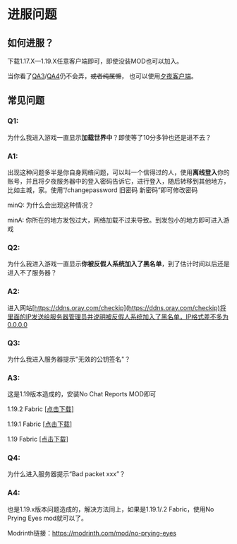 # 进服问题

## 如何进服？

下载1.17.X—1.19.X任意客户端即可，即使没装MOD也可以加入。

当你看了[QA3](#q3)/[QA4](#q4)仍不会弄，~~或者纯属懒~~， 也可以使用[夕夜客户端](docs/modpack.md)。

## 常见问题

### Q1:

为什么我进入游戏一直显示**加载世界中**？即使等了10分多钟也还是进不去？

### A1:

出现这种问题多半是你自身网络问题，可以叫一个信得过的人，使用**离线登入**你的账号，并且将夕夜服务器中的登入密码告诉它，进行登入，随后转移到其他地方，比如主城，家。使用“/changepassword 旧密码 新密码”即可修改密码

minQ: 为什么会出现这种情况？

minA: 你所在的地方发包过大，网络加载不过来导致。到发包小的地方即可进入游戏

### Q2:

为什么我进入游戏一直显示**你被反假人系统加入了黑名单**，到了估计时间以后还是进入不了服务器？

### A2:

进入网站[https://ddns.oray.com/checkip](https://ddns.oray.com/checkip)将里面的IP发送给服务器管理员并说明被反假人系统加入了黑名单，IP格式差不多为0.0.0.0

### Q3:

为什么我进入服务器提示"无效的公钥签名"？

### A3:

这是1.19版本造成的，安装No Chat Reports MOD即可

1.19.2 Fabric [[点击下载]](https://tangbao-1301296093.cos.ap-shanghai.myqcloud.com/xiye/resourcepack/NoChatReports-FABRIC-1.19.2-v1.10.2.jar)

1.19.1 Fabric [[点击下载]](https://tangbao-1301296093.cos.ap-shanghai.myqcloud.com/xiye/resourcepack/NoChatReports-FABRIC-1.19.1-v1.8.4.jar)

1.19 Fabric [[点击下载]](https://tangbao-1301296093.cos.ap-shanghai.myqcloud.com/xiye/resourcepack/NoChatReports-FABRIC-1.19-v1.2.3.jar)

### Q4:

为什么进入服务器提示“Bad packet xxx”？

### A4:

也是1.19.x版本问题造成的，解决方法同上，如果是1.19.1/.2 Fabric，使用No Prying Eyes mod就可以了。

Modrinth链接：https://modrinth.com/mod/no-prying-eyes